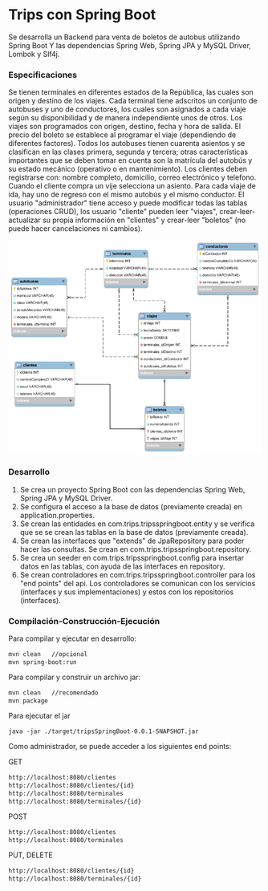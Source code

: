 # Trips con Spring Boot

Se desarrolla un Backend para venta de boletos de autobus utilizando Spring Boot Y las dependencias Spring Web, Spring JPA y MySQL Driver, Lombok y Slf4j.

### Especificaciones
Se tienen terminales en diferentes estados de la República, las cuales son origen y destino de los viajes. Cada terminal tiene adscritos un conjunto de autobuses y uno de conductores, los cuales son asignados a cada viaje según su disponibilidad y de manera independiente unos de otros. Los viajes son programados con origen, destino, fecha y hora de salida. El precio del boleto se establece al programar el viaje (dependiendo de diferentes factores). Todos los autobuses tienen cuarenta asientos y se clasifican en las clases primera, segunda y tercera; otras características importantes que se deben tomar en cuenta son la matrícula del autobús y su estado mecánico (operativo o en mantenimiento). Los clientes deben registrarse con: nombre completo, domicilio, correo electrónico y telefono. Cuando el cliente compra un vije selecciona un asiento. Para cada viaje de ida, hay uno de regreso con el mismo autobús y el mismo conductor. El usuario "administrador" tiene acceso y puede modificar todas las tablas (operaciones CRUD), los usuario "cliente" pueden leer "viajes", crear-leer-actualizar su propia información en "clientes" y crear-leer "boletos" (no puede hacer cancelaciones ni cambios).

![tripsSpringBootDBdeer.png](./imgs/tripsSpringBootDBdeer.png)

### Desarrollo

1. Se crea un proyecto Spring Boot con las dependencias Spring Web, Spring JPA y MySQL Driver.
2. Se configura el acceso a la base de datos (previamente creada) en application.properties.
3. Se crean las entidades en com.trips.tripsspringboot.entity y se verifica que se se crean las tablas en la base de datos (previamente creada).
4. Se crean las interfaces que "extends" de JpaRepository para poder hacer las consultas. Se crean en com.trips.tripsspringboot.repository.
5. Se crea un seeder en com.trips.tripsspringboot.config para insertar datos en las tablas, con ayuda de las interfaces en repository.
6. Se crean controladores en com.trips.tripsspringboot.controller para los "end points" del api. Los controladores se comunican con los servicios (interfaces y sus implementaciones) y estos con los repositorios (interfaces).

### Compilación-Construcción-Ejecución
Para compilar y ejecutar en desarrollo:
~~~
mvn clean   //opcional
mvn spring-boot:run
~~~

Para compilar y construir un archivo jar:
~~~
mvn clean   //recomendado
mvn package
~~~

Para ejecutar el jar
~~~
java -jar ./target/tripsSpringBoot-0.0.1-SNAPSHOT.jar
~~~

Como administrador, se puede acceder a los siguientes end points:

GET
~~~
http://localhost:8080/clientes
http://localhost:8080/clientes/{id}
http://localhost:8080/terminales
http://localhost:8080/terminales/{id}
~~~

POST
~~~
http://localhost:8080/clientes
http://localhost:8080/terminales
~~~

PUT, DELETE
~~~
http://localhost:8080/clientes/{id}
http://localhost:8080/terminales/{id}
~~~

